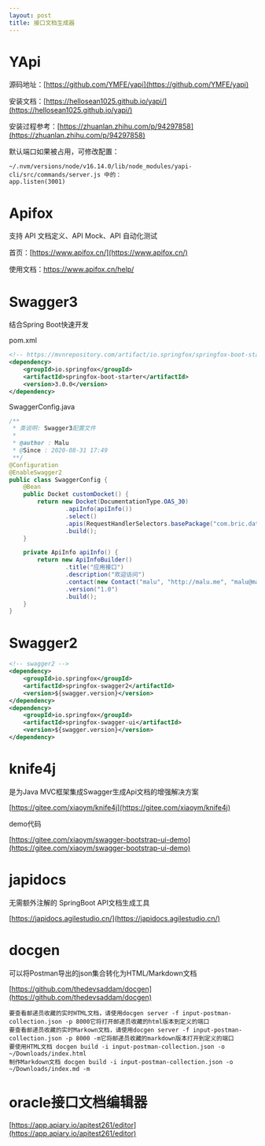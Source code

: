 ```yaml
---
layout: post
title: 接口文档生成器
---
```


# YApi

源码地址：[https://github.com/YMFE/yapi](https://github.com/YMFE/yapi)

安装文档：[https://hellosean1025.github.io/yapi/](https://hellosean1025.github.io/yapi/)

安装过程参考：[https://zhuanlan.zhihu.com/p/94297858](https://zhuanlan.zhihu.com/p/94297858)

默认端口如果被占用，可修改配置：

```
~/.nvm/versions/node/v16.14.0/lib/node_modules/yapi-cli/src/commands/server.js 中的：
app.listen(3001)
```

# Apifox

支持 API 文档定义、API Mock、API 自动化测试

首页：[https://www.apifox.cn/](https://www.apifox.cn/)

使用文档：https://www.apifox.cn/help/

# Swagger3

结合Spring Boot快速开发

pom.xml

```xml
<!-- https://mvnrepository.com/artifact/io.springfox/springfox-boot-starter -->
<dependency>
    <groupId>io.springfox</groupId>
    <artifactId>springfox-boot-starter</artifactId>
    <version>3.0.0</version>
</dependency>
```

SwaggerConfig.java

```java
/**
 * 类说明: Swagger3配置文件
 *
 * @author : Malu
 * @Since : 2020-08-31 17:49
 **/
@Configuration
@EnableSwagger2
public class SwaggerConfig {
    @Bean
    public Docket customDocket() {
        return new Docket(DocumentationType.OAS_30)
                .apiInfo(apiInfo())
                .select()
                .apis(RequestHandlerSelectors.basePackage("com.bric.datacloud.dataway.controller")) //Selection by RequestHandler
                .build();
    }

    private ApiInfo apiInfo() {
        return new ApiInfoBuilder()
                .title("应用接口")
                .description("欢迎访问")
                .contact(new Contact("malu", "http://malu.me", "malu@malu.me"))
                .version("1.0")
                .build();
    }
}
```

# Swagger2

```xml
<!-- swagger2 -->
<dependency>
    <groupId>io.springfox</groupId>
    <artifactId>springfox-swagger2</artifactId>
    <version>${swagger.version}</version>
</dependency>
<dependency>
    <groupId>io.springfox</groupId>
    <artifactId>springfox-swagger-ui</artifactId>
    <version>${swagger.version}</version>
</dependency>
```

# knife4j

是为Java MVC框架集成Swagger生成Api文档的增强解决方案

[https://gitee.com/xiaoym/knife4j](https://gitee.com/xiaoym/knife4j)

demo代码

[https://gitee.com/xiaoym/swagger-bootstrap-ui-demo](https://gitee.com/xiaoym/swagger-bootstrap-ui-demo)

# japidocs

无需额外注解的 SpringBoot API文档生成工具

[https://japidocs.agilestudio.cn/](https://japidocs.agilestudio.cn/)

# docgen

可以将Postman导出的json集合转化为HTML/Markdown文档

[https://github.com/thedevsaddam/docgen](https://github.com/thedevsaddam/docgen)

	要查看邮递员收藏的实时HTML文档，请使用docgen server -f input-postman-collection.json -p 8000它将打开邮递员收藏的html版本到定义的端口
	要查看邮递员收藏的实时Markown文档，请使用docgen server -f input-postman-collection.json -p 8000 -m它将邮递员收藏的markdown版本打开到定义的端口
	要使用HTML文档 docgen build -i input-postman-collection.json -o ~/Downloads/index.html
	制作Markdown文档 docgen build -i input-postman-collection.json -o ~/Downloads/index.md -m

# oracle接口文档编辑器

[https://app.apiary.io/apitest261/editor](https://app.apiary.io/apitest261/editor)